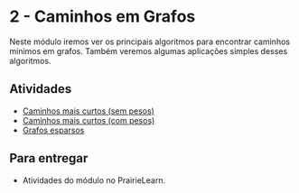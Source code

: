 # 2 - Caminhos em Grafos

Neste módulo iremos ver os principais algoritmos para encontrar caminhos mínimos em grafos. Também veremos algumas aplicações simples desses algoritmos.

## Atividades

- [Caminhos mais curtos (sem pesos)](bfs.md)
- [Caminhos mais curtos (com pesos)](dijkstra.md)
- [Grafos esparsos](lista-adjacencia.md)

## Para entregar

- Atividades do módulo no PrairieLearn.
